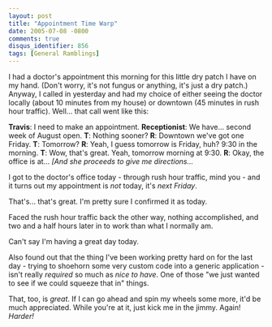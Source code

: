 ```yaml
---
layout: post
title: "Appointment Time Warp"
date: 2005-07-08 -0800
comments: true
disqus_identifier: 856
tags: [General Ramblings]
---
```

I had a doctor's appointment this morning for this little dry patch I
have on my hand. (Don't worry, it's not fungus or anything, it's just a
dry patch.) Anyway, I called in yesterday and had my choice of either
seeing the doctor locally (about 10 minutes from my house) or downtown
(45 minutes in rush hour traffic). Well... that call went like this:

 **Travis**: I need to make an appointment.
 **Receptionist**: We have... second week of August open.
 **T**: Nothing sooner?
 **R**: Downtown we've got one Friday.
 **T**: Tomorrow?
 **R**: Yeah, I guess tomorrow is Friday, huh? 9:30 in the morning.
 **T**: Wow, that's great. Yeah, tomorrow morning at 9:30.
 **R**: Okay, the office is at... *[And she proceeds to give me
directions...*

 I got to the doctor's office today - through rush hour traffic, mind
you - and it turns out my appointment is *not* today, it's *next
Friday*.

 That's... that's great. I'm pretty sure I confirmed it as today.

 Faced the rush hour traffic back the other way, nothing accomplished,
and two and a half hours later in to work than what I normally am.

 Can't say I'm having a great day today.

 Also found out that the thing I've been working pretty hard on for the
last day - trying to shoehorn some very custom code into a generic
application - isn't really *required* so much as *nice to have*. One of
those "we just wanted to see if we could squeeze that in" things.

 That, too, is *great*. If I can go ahead and spin my wheels some more,
it'd be much appreciated. While you're at it, just kick me in the jimmy.
Again! *Harder!*
